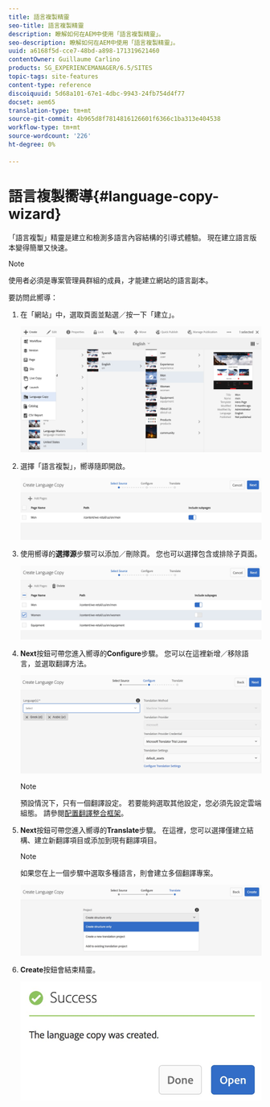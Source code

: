 ```yaml
---
title: 語言複製精靈
seo-title: 語言複製精靈
description: 瞭解如何在AEM中使用「語言複製精靈」。
seo-description: 瞭解如何在AEM中使用「語言複製精靈」。
uuid: a6168f5d-cce7-48bd-a898-171319621460
contentOwner: Guillaume Carlino
products: SG_EXPERIENCEMANAGER/6.5/SITES
topic-tags: site-features
content-type: reference
discoiquuid: 5d68a101-67e1-4dbc-9943-24fb754d4f77
docset: aem65
translation-type: tm+mt
source-git-commit: 4b965d8f7814816126601f6366c1ba313e404538
workflow-type: tm+mt
source-wordcount: '226'
ht-degree: 0%

---
```



# 語言複製嚮導{#language-copy-wizard}

「語言複製」精靈是建立和檢測多語言內容結構的引導式體驗。 現在建立語言版本變得簡單又快速。

>[!NOTE]
>
>使用者必須是專案管理員群組的成員，才能建立網站的語言副本。

要訪問此嚮導：

1. 在「網站」中，選取頁面並點選／按一下「建立」。

   ![chlimage_1-9](assets/chlimage_1-9.jpeg)

1. 選擇「語言複製」，嚮導隨即開啟。

   ![chlimage_1-10](assets/chlimage_1-10.jpeg)

1. 使用嚮導的&#x200B;**選擇源**&#x200B;步驟可以添加／刪除頁。 您也可以選擇包含或排除子頁面。

   ![chlimage_1-11](assets/chlimage_1-11.jpeg)

1. **Next**&#x200B;按鈕可帶您進入嚮導的&#x200B;**Configure**&#x200B;步驟。 您可以在這裡新增／移除語言，並選取翻譯方法。

   ![chlimage_1-12](assets/chlimage_1-12.jpeg)

   >[!NOTE]
   >
   >預設情況下，只有一個翻譯設定。 若要能夠選取其他設定，您必須先設定雲端組態。 請參閱[配置翻譯整合框架](/help/sites-administering/tc-tic.md)。

1. **Next**&#x200B;按鈕可帶您進入嚮導的&#x200B;**Translate**&#x200B;步驟。 在這裡，您可以選擇僅建立結構、建立新翻譯項目或添加到現有翻譯項目。

   >[!NOTE]
   >
   >如果您在上一個步驟中選取多種語言，則會建立多個翻譯專案。

   ![chlimage_1-13](assets/chlimage_1-13.jpeg)

1. **Create**&#x200B;按鈕會結束精靈。

   ![chlimage_1-14](assets/chlimage_1-14.jpeg)

